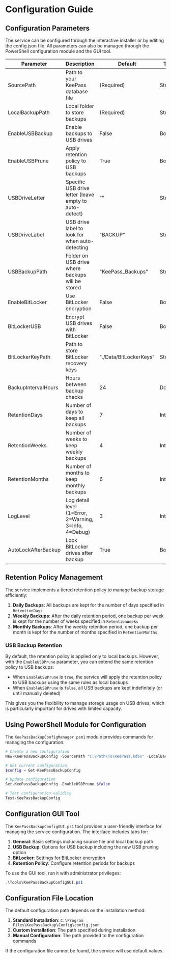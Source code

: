 # Configuration Guide

## Configuration Parameters

The service can be configured through the interactive installer or by editing the config.json file. All parameters can also be managed through the PowerShell configuration module and the GUI tool.

| Parameter | Description | Default | Type |
|-----------|-------------|---------|------|
| SourcePath | Path to your KeePass database file | (Required) | String |
| LocalBackupPath | Local folder to store backups | (Required) | String |
| EnableUSBBackup | Enable backups to USB drives | False | Boolean |
| EnableUSBPrune | Apply retention policy to USB backups | True | Boolean |
| USBDriveLetter | Specific USB drive letter (leave empty to auto-detect) | "" | String |
| USBDriveLabel | USB drive label to look for when auto-detecting | "BACKUP" | String |
| USBBackupPath | Folder on USB drive where backups will be stored | "KeePass_Backups" | String |
| EnableBitLocker | Use BitLocker encryption | False | Boolean |
| BitLockerUSB | Encrypt USB drives with BitLocker | False | Boolean |
| BitLockerKeyPath | Path to store BitLocker recovery keys | "./Data/BitLockerKeys" | String |
| BackupIntervalHours | Hours between backup checks | 24 | Double |
| RetentionDays | Number of days to keep all backups | 7 | Integer |
| RetentionWeeks | Number of weeks to keep weekly backups | 4 | Integer |
| RetentionMonths | Number of months to keep monthly backups | 6 | Integer |
| LogLevel | Log detail level (1=Error, 2=Warning, 3=Info, 4=Debug) | 3 | Integer |
| AutoLockAfterBackup | Lock BitLocker drives after backup | True | Boolean |

## Retention Policy Management

The service implements a tiered retention policy to manage backup storage efficiently:

1. **Daily Backups**: All backups are kept for the number of days specified in `RetentionDays`
2. **Weekly Backups**: After the daily retention period, one backup per week is kept for the number of weeks specified in `RetentionWeeks`
3. **Monthly Backups**: After the weekly retention period, one backup per month is kept for the number of months specified in `RetentionMonths`

### USB Backup Retention

By default, the retention policy is applied only to local backups. However, with the `EnableUSBPrune` parameter, you can extend the same retention policy to USB backups:

- When `EnableUSBPrune` is `true`, the service will apply the retention policy to USB backups using the same rules as local backups
- When `EnableUSBPrune` is `false`, all USB backups are kept indefinitely (or until manually deleted)

This gives you the flexibility to manage storage usage on USB drives, which is particularly important for drives with limited capacity.

## Using PowerShell Module for Configuration

The `KeePassBackupConfigManager.psm1` module provides commands for managing the configuration:

```powershell
# Create a new configuration
New-KeePassBackupConfig -SourcePath "C:\Path\To\KeePass.kdbx" -LocalBackupPath "C:\Backups" -EnableUSBBackup $true -EnableUSBPrune $true

# Get current configuration
$config = Get-KeePassBackupConfig

# Update configuration
Set-KeePassBackupConfig -EnableUSBPrune $false

# Test configuration validity
Test-KeePassBackupConfig
```

## Configuration GUI Tool

The `KeePassBackupConfigGUI.ps1` tool provides a user-friendly interface for managing the service configuration. The interface includes tabs for:

1. **General**: Basic settings including source file and local backup path
2. **USB Backup**: Options for USB backup including the new USB pruning option
3. **BitLocker**: Settings for BitLocker encryption
4. **Retention Policy**: Configure retention periods for backups

To use the GUI tool, run it with administrator privileges:

```powershell
.\Tools\KeePassBackupConfigGUI.ps1
```

## Configuration File Location

The default configuration path depends on the installation method:

1. **Standard Installation**: `C:\Program Files\KeePassBackup\Config\config.json`
2. **Custom Installation**: The path specified during installation
3. **Manual Configuration**: The path provided to the configuration commands

If the configuration file cannot be found, the service will use default values.